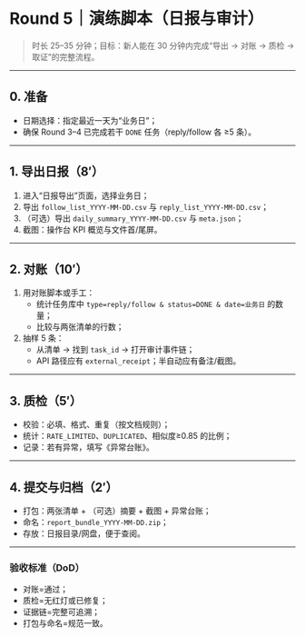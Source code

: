 # Round 5｜演练脚本（日报与审计）

> 时长 25–35 分钟；目标：新人能在 30 分钟内完成“导出 → 对账 → 质检 → 取证”的完整流程。

---

## 0. 准备
- 日期选择：指定最近一天为“业务日”；
- 确保 Round 3–4 已完成若干 `DONE` 任务（reply/follow 各 ≥5 条）。

---

## 1. 导出日报（8′）
1) 进入“日报导出”页面，选择业务日；
2) 导出 `follow_list_YYYY-MM-DD.csv` 与 `reply_list_YYYY-MM-DD.csv`；
3) （可选）导出 `daily_summary_YYYY-MM-DD.csv` 与 `meta.json`；
4) 截图：操作台 KPI 概览与文件首/尾屏。

---

## 2. 对账（10′）
1) 用对账脚本或手工：
   - 统计任务库中 `type=reply/follow & status=DONE & date=业务日` 的数量；
   - 比较与两张清单的行数；
2) 抽样 5 条：
   - 从清单 → 找到 `task_id` → 打开审计事件链；
   - API 路径应有 `external_receipt`；半自动应有备注/截图。

---

## 3. 质检（5′）
- 校验：必填、格式、重复（按文档规则）；
- 统计：`RATE_LIMITED`、`DUPLICATED`、相似度≥0.85 的比例；
- 记录：若有异常，填写《异常台账》。

---

## 4. 提交与归档（2′）
- 打包：两张清单 + （可选）摘要 + 截图 + 异常台账；
- 命名：`report_bundle_YYYY-MM-DD.zip`；
- 存放：日报目录/网盘，便于查阅。

---

### 验收标准（DoD）
- 对账=通过；
- 质检=无红灯或已修复；
- 证据链=完整可追溯；
- 打包与命名=规范一致。

